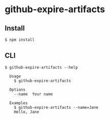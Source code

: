 # github-expire-artifacts

## Install

```bash
$ npm install
```

## CLI

```
$ github-expire-artifacts --help

  Usage
    $ github-expire-artifacts

  Options
    --name  Your name

  Examples
    $ github-expire-artifacts --name=Jane
    Hello, Jane
```

